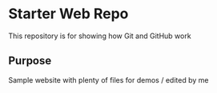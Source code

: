 # Starter Web Repo

This repository is for showing how Git and GitHub work

## Purpose

Sample website with plenty of files for demos / edited by me